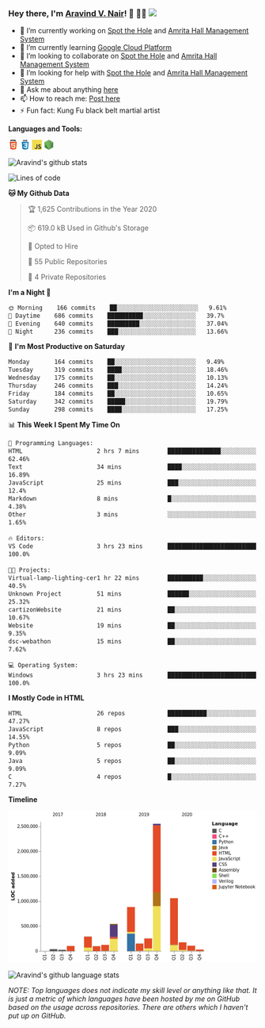 ### Hey there, I'm [Aravind V. Nair](https://AravindVNair99.github.io)! 👋 👨‍💻 ![](https://komarev.com/ghpvc/?username=AravindVNair99&label=Views)

- 🔭 I’m currently working on [Spot the Hole](https://github.com/AravindVNair99/Spot-the-Hole) and [Amrita Hall Management System](https://github.com/AravindVNair99/Hall-Management-System)
- 🌱 I’m currently learning [Google Cloud Platform](https://cloud.google.com)
- 👯 I’m looking to collaborate on [Spot the Hole](https://github.com/AravindVNair99/Spot-the-Hole) and [Amrita Hall Management System](https://github.com/AravindVNair99/Hall-Management-System)
- 🤔 I’m looking for help with [Spot the Hole](https://github.com/AravindVNair99/Spot-the-Hole) and [Amrita Hall Management System](https://github.com/AravindVNair99/Hall-Management-System)
- 💬 Ask me about anything [here](https://github.com/AravindVNair99/AravindVNair99/issues)
- 📫 How to reach me: [Post here](https://github.com/AravindVNair99/AravindVNair99/issues)
- ⚡ Fun fact: Kung Fu black belt martial artist

**Languages and Tools:**

<code><img height="20px" src="https://raw.githubusercontent.com/github/explore/80688e429a7d4ef2fca1e82350fe8e3517d3494d/topics/html/html.png"></code>
<code><img height="20px" src="https://raw.githubusercontent.com/github/explore/80688e429a7d4ef2fca1e82350fe8e3517d3494d/topics/css/css.png"></code>
<code><img height="20px" src="https://raw.githubusercontent.com/github/explore/80688e429a7d4ef2fca1e82350fe8e3517d3494d/topics/javascript/javascript.png"></code>
<code><img height="20px" src="https://raw.githubusercontent.com/github/explore/80688e429a7d4ef2fca1e82350fe8e3517d3494d/topics/nodejs/nodejs.png"></code>

![Aravind's github stats](https://github-readme-stats.vercel.app/api?username=AravindVNair99&show_icons=true&include_all_commits=true&count_private=true)

<!--START_SECTION:waka-->
![Lines of code](https://img.shields.io/badge/From%20Hello%20World%20I%27ve%20Written-106.4%20million%20lines%20of%20code-blue)

**🐱 My Github Data** 

> 🏆 1,625 Contributions in the Year 2020
 > 
> 📦 619.0 kB Used in Github's Storage 
 > 
> 💼 Opted to Hire
 > 
> 📜 55 Public Repositories
 > 
> 🔑 4 Private Repositories 

**I'm a Night 🦉** 

```text
🌞 Morning    166 commits    ██░░░░░░░░░░░░░░░░░░░░░░░   9.61% 
🌆 Daytime    686 commits    ██████████░░░░░░░░░░░░░░░   39.7% 
🌃 Evening    640 commits    █████████░░░░░░░░░░░░░░░░   37.04% 
🌙 Night      236 commits    ███░░░░░░░░░░░░░░░░░░░░░░   13.66%

```
📅 **I'm Most Productive on Saturday** 

```text
Monday       164 commits    ██░░░░░░░░░░░░░░░░░░░░░░░   9.49% 
Tuesday      319 commits    ████░░░░░░░░░░░░░░░░░░░░░   18.46% 
Wednesday    175 commits    ██░░░░░░░░░░░░░░░░░░░░░░░   10.13% 
Thursday     246 commits    ███░░░░░░░░░░░░░░░░░░░░░░   14.24% 
Friday       184 commits    ██░░░░░░░░░░░░░░░░░░░░░░░   10.65% 
Saturday     342 commits    █████░░░░░░░░░░░░░░░░░░░░   19.79% 
Sunday       298 commits    ████░░░░░░░░░░░░░░░░░░░░░   17.25%

```


📊 **This Week I Spent My Time On** 

```text
💬 Programming Languages: 
HTML                     2 hrs 7 mins        ███████████████░░░░░░░░░░   62.46% 
Text                     34 mins             ████░░░░░░░░░░░░░░░░░░░░░   16.89% 
JavaScript               25 mins             ███░░░░░░░░░░░░░░░░░░░░░░   12.4% 
Markdown                 8 mins              █░░░░░░░░░░░░░░░░░░░░░░░░   4.38% 
Other                    3 mins              ░░░░░░░░░░░░░░░░░░░░░░░░░   1.65%

🔥 Editors: 
VS Code                  3 hrs 23 mins       █████████████████████████   100.0%

🐱‍💻 Projects: 
Virtual-lamp-lighting-cer1 hr 22 mins        ██████████░░░░░░░░░░░░░░░   40.5% 
Unknown Project          51 mins             ██████░░░░░░░░░░░░░░░░░░░   25.32% 
cartizonWebsite          21 mins             ██░░░░░░░░░░░░░░░░░░░░░░░   10.67% 
Website                  19 mins             ██░░░░░░░░░░░░░░░░░░░░░░░   9.35% 
dsc-webathon             15 mins             ██░░░░░░░░░░░░░░░░░░░░░░░   7.62%

💻 Operating System: 
Windows                  3 hrs 23 mins       █████████████████████████   100.0%

```

**I Mostly Code in HTML** 

```text
HTML                     26 repos            ███████████░░░░░░░░░░░░░░   47.27% 
JavaScript               8 repos             ███░░░░░░░░░░░░░░░░░░░░░░   14.55% 
Python                   5 repos             ██░░░░░░░░░░░░░░░░░░░░░░░   9.09% 
Java                     5 repos             ██░░░░░░░░░░░░░░░░░░░░░░░   9.09% 
C                        4 repos             █░░░░░░░░░░░░░░░░░░░░░░░░   7.27%

```


**Timeline**

![Chart not found](https://github.com/aravindvnair99/aravindvnair99/blob/master/charts/bar_graph.png) 


<!--END_SECTION:waka-->
![Aravind's github language stats](https://github-readme-stats.vercel.app/api/top-langs/?username=AravindVNair99&layout=compact)

*NOTE: Top languages does not indicate my skill level or anything like that. It is just a metric of which languages have been hosted by me on GitHub based on the usage across repositories. There are others which I haven't put up on GitHub.*

<!--
<p align="center">
<a href="https://buymeacoffee.com/AravindVNair99" target="_blank"><img src="https://cdn.buymeacoffee.com/buttons/arial-blue.png" alt="Buy Aravind A Coffee" height="40" width="170" ></a>
</p>
-->
